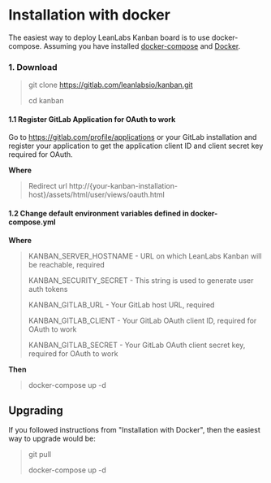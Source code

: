 # Installation with docker

The easiest way to deploy LeanLabs Kanban board is to use docker-compose.
Assuming you have installed [docker-compose](https://docs.docker.com/compose/) and [Docker](https://www.docker.com/).

### 1. Download

> git clone https://gitlab.com/leanlabsio/kanban.git
>
> cd kanban

#### 1.1 Register GitLab Application for OAuth to work

Go to https://gitlab.com/profile/applications or your GitLab installation and register your application to get the application client ID and client secret key required for OAuth.

**Where**

> Redirect url http://{your-kanban-installation-host}/assets/html/user/views/oauth.html

#### 1.2 Change default environment variables defined in docker-compose.yml

**Where**

> KANBAN_SERVER_HOSTNAME - URL on which LeanLabs Kanban will be reachable, required
>
> KANBAN_SECURITY_SECRET - This string is used to generate user auth tokens
>
> KANBAN_GITLAB_URL - Your GitLab host URL, required
>
> KANBAN_GITLAB_CLIENT - Your GitLab OAuth client ID, required for OAuth to work
>
> KANBAN_GITLAB_SECRET - Your GitLab OAuth client secret key, required for OAuth to work

**Then**

> docker-compose up -d


## Upgrading

If you followed instructions from "Installation with Docker", then the easiest way to upgrade would be:

> git pull
>
> docker-compose up -d
